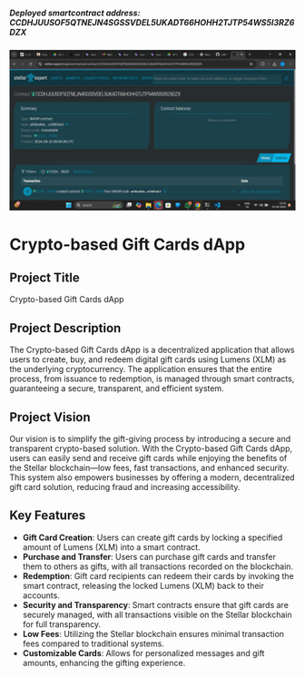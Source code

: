 ##### Deployed smartcontract address: CCDHJUUSOF5QTNEJN4SGSSVDEL5UKADT66HOHH2TJTP54WS5I3RZ6DZX

![alt text](image.png)

# Crypto-based Gift Cards dApp

## Project Title
Crypto-based Gift Cards dApp

## Project Description
The Crypto-based Gift Cards dApp is a decentralized application that allows users to create, buy, and redeem digital gift cards using Lumens (XLM) as the underlying cryptocurrency. The application ensures that the entire process, from issuance to redemption, is managed through smart contracts, guaranteeing a secure, transparent, and efficient system.

## Project Vision
Our vision is to simplify the gift-giving process by introducing a secure and transparent crypto-based solution. With the Crypto-based Gift Cards dApp, users can easily send and receive gift cards while enjoying the benefits of the Stellar blockchain—low fees, fast transactions, and enhanced security. This system also empowers businesses by offering a modern, decentralized gift card solution, reducing fraud and increasing accessibility.

## Key Features
- **Gift Card Creation**: Users can create gift cards by locking a specified amount of Lumens (XLM) into a smart contract.
- **Purchase and Transfer**: Users can purchase gift cards and transfer them to others as gifts, with all transactions recorded on the blockchain.
- **Redemption**: Gift card recipients can redeem their cards by invoking the smart contract, releasing the locked Lumens (XLM) back to their accounts.
- **Security and Transparency**: Smart contracts ensure that gift cards are securely managed, with all transactions visible on the Stellar blockchain for full transparency.
- **Low Fees**: Utilizing the Stellar blockchain ensures minimal transaction fees compared to traditional systems.
- **Customizable Cards**: Allows for personalized messages and gift amounts, enhancing the gifting experience.

